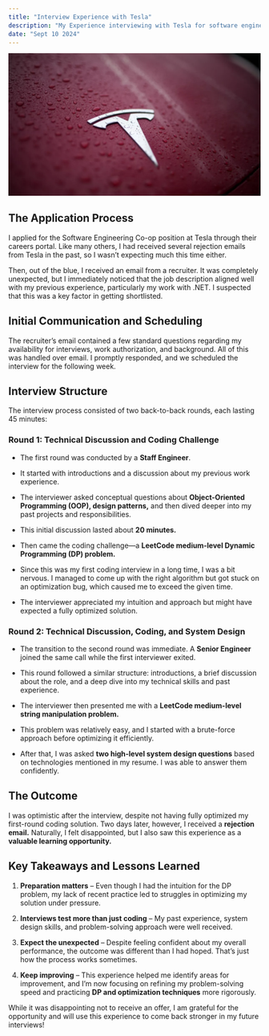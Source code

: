```yaml
---
title: "Interview Experience with Tesla"
description: "My Experience interviewing with Tesla for software engineering Fall co-op"
date: "Sept 10 2024"
---
```


![Tesla](./tesla.jpeg)

## The Application Process

I applied for the Software Engineering Co-op position at Tesla through their careers portal. Like many others, I had received several rejection emails from Tesla in the past, so I wasn’t expecting much this time either.

Then, out of the blue, I received an email from a recruiter. It was completely unexpected, but I immediately noticed that the job description aligned well with my previous experience, particularly my work with .NET. I suspected that this was a key factor in getting shortlisted.

## Initial Communication and Scheduling

The recruiter’s email contained a few standard questions regarding my availability for interviews, work authorization, and background. All of this was handled over email. I promptly responded, and we scheduled the interview for the following week.

## Interview Structure

The interview process consisted of two back-to-back rounds, each lasting 45 minutes:

### Round 1: Technical Discussion and Coding Challenge

 - The first round was conducted by a **Staff Engineer**.

 - It started with introductions and a discussion about my previous work experience.

 - The interviewer asked conceptual questions about **Object-Oriented Programming (OOP), design patterns,** and then dived deeper into my past projects and responsibilities.

 - This initial discussion lasted about **20 minutes.**

 - Then came the coding challenge—a **LeetCode medium-level Dynamic Programming (DP) problem.**

 - Since this was my first coding interview in a long time, I was a bit nervous. I managed to come up with the right algorithm but got stuck on an optimization bug, which caused me to exceed the given time.

 - The interviewer appreciated my intuition and approach but might have expected a fully optimized solution.


### Round 2: Technical Discussion, Coding, and System Design

 - The transition to the second round was immediate. A **Senior Engineer** joined the same call while the first interviewer exited.

 - This round followed a similar structure: introductions, a brief discussion about the role, and a deep dive into my technical skills and past experience.

 - The interviewer then presented me with a **LeetCode medium-level string manipulation problem.**

 - This problem was relatively easy, and I started with a brute-force approach before optimizing it efficiently.

 - After that, I was asked **two high-level system design questions** based on technologies mentioned in my resume. I was able to answer them confidently.


## The Outcome

I was optimistic after the interview, despite not having fully optimized my first-round coding solution. Two days later, however, I received a **rejection email.** Naturally, I felt disappointed, but I also saw this experience as a **valuable learning opportunity.**

## Key Takeaways and Lessons Learned

1. **Preparation matters** – Even though I had the intuition for the DP problem, my lack of recent practice led to struggles in optimizing my solution under pressure.

2. **Interviews test more than just coding** – My past experience, system design skills, and problem-solving approach were well received.

3. **Expect the unexpected** – Despite feeling confident about my overall performance, the outcome was different than I had hoped. That’s just how the process works sometimes.

4. **Keep improving** – This experience helped me identify areas for improvement, and I’m now focusing on refining my problem-solving speed and practicing **DP and optimization techniques** more rigorously.


While it was disappointing not to receive an offer, I am grateful for the opportunity and will use this experience to come back stronger in my future interviews!